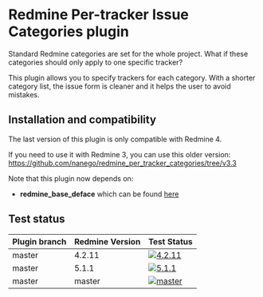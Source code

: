 Redmine Per-tracker Issue Categories plugin
=======================

Standard Redmine categories are set for the whole project. What if these categories should only apply to one specific tracker?

This plugin allows you to specify trackers for each category.
With a shorter category list, the issue form is cleaner and it helps the user to avoid mistakes.

Installation and compatibility
--------------------

The last version of this plugin is only compatible with Redmine 4.

If you need to use it with Redmine 3, you can use this older version: https://github.com/nanego/redmine_per_tracker_categories/tree/v3.3

Note that this plugin now depends on:

* **redmine_base_deface** which can be found [here](https://github.com/jbbarth/redmine_base_deface)

## Test status

| Plugin branch | Redmine Version | Test Status       |
|---------------|-----------------|-------------------|
| master        | 4.2.11          | [![4.2.11][1]][5] |
| master        | 5.1.1           | [![5.1.1][2]][5]  |
| master        | master          | [![master][4]][5] |

[1]: https://github.com/nanego/redmine_per_tracker_categories/actions/workflows/4_2_11.yml/badge.svg
[2]: https://github.com/nanego/redmine_per_tracker_categories/actions/workflows/5_1_1.yml/badge.svg
[4]: https://github.com/nanego/redmine_per_tracker_categories/actions/workflows/master.yml/badge.svg
[5]: https://github.com/nanego/redmine_per_tracker_categories/actions
